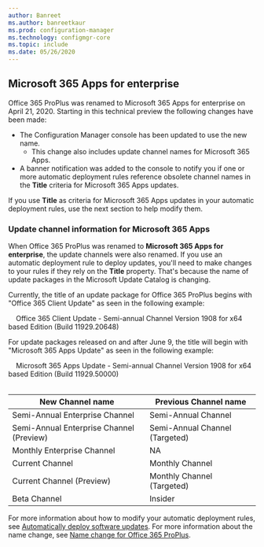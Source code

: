 ```yaml
---
author: Banreet
ms.author: banreetkaur
ms.prod: configuration-manager
ms.technology: configmgr-core
ms.topic: include
ms.date: 05/26/2020
---
```


## <a name="bkmk_365_apps"></a> Microsoft 365 Apps for enterprise
<!--6298093-->
Office 365 ProPlus was renamed to Microsoft 365 Apps for enterprise on April 21, 2020. Starting in this technical preview the following changes have been made:

- The Configuration Manager console has been updated to use the new name.
   - This change also includes update channel names for Microsoft 365 Apps.
- A banner notification was added to the console to notify you if one or more automatic deployment rules reference obsolete channel names in the **Title** criteria for Microsoft 365 Apps updates.

If you use **Title** as criteria for Microsoft 365 Apps updates in your automatic deployment rules, use the next section to help modify them.

### <a name="bkmk_channel"></a> Update channel information for Microsoft 365 Apps
<!--6298093-->
When Office 365 ProPlus was renamed to **Microsoft 365 Apps for enterprise**, the update channels were also renamed. If you use an automatic deployment rule to deploy updates, you'll need to make changes to your rules if they rely on the **Title** property. That's because the name of update packages in the Microsoft Update Catalog is changing.

Currently, the title of an update package for Office 365 ProPlus begins with "Office 365 Client Update" as seen in the following example:

&nbsp; &nbsp; Office 365 Client Update - Semi-annual Channel Version 1908 for x64 based Edition (Build 11929.20648)

For update packages released on and after June 9, the title will begin with "Microsoft 365 Apps Update" as seen in the following example:

&nbsp; &nbsp; Microsoft 365 Apps Update - Semi-annual Channel Version 1908 for x64 based Edition (Build 11929.50000)
</br>
</br>

|New Channel name|Previous Channel name|
|--|--|
|Semi-Annual Enterprise Channel|Semi-Annual Channel|
|Semi-Annual Enterprise Channel (Preview)|Semi-Annual Channel (Targeted)|
|Monthly Enterprise Channel|NA|
|Current Channel|Monthly Channel|
|Current Channel (Preview)|Monthly Channel (Targeted)|
|Beta Channel|Insider|

For more information about how to modify your automatic deployment rules, see [Automatically deploy software updates](../../../../../sum/deploy-use/automatically-deploy-software-updates.md). For more information about the name change, see [Name change for Office 365 ProPlus](/deployoffice/name-change).